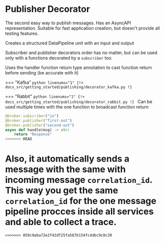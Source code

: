 # Publisher Decorator

The second easy way to publish messages. Has an AsyncAPI representation.
Suitable for fast application creation, but doesn't provide all testing features.

Creates a structured DataPipeline unit with an input and output

Subscriber and publisher decorators order has no matter, but can be used only with a functions decorated by a `subscriber` too.

Uses the handler function return type annotation to cast function return before sending (be accurate with it)

=== "Kafka"
    ```python linenums="1"
    {!> docs_src/getting_started/publishing/decorator_kafka.py !}
    ```

=== "Rabbit"
    ```python linenums="1"
    {!> docs_src/getting_started/publishing/decorator_rabbit.py !}
    ```
Can be used multiple times with the one function to broadcast function return

```python
@broker.subscriber("in")
@broker.publisher("first-out")
@broker.publisher("second-out")
async def handle(msg) -> str:
    return "Response"
<<<<<<< HEAD
```

Also, it automatically sends a message with the same with incoming message `correlation_id`. This way you get the same `correlation_id` for the one message pipeline procces inside all services and able to collect a trace.
=======
```
>>>>>>> 059c9aba72e2f42df25fa587b154fc4dbc9c0c30

